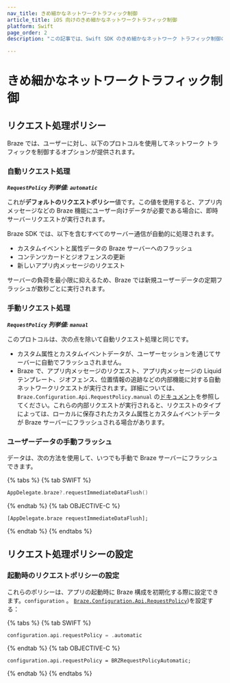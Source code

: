 ```yaml
---
nav_title: きめ細かなネットワークトラフィック制御
article_title: iOS 向けのきめ細かなネットワークトラフィック制御
platform: Swift
page_order: 2
description: "この記事では、Swift SDK のきめ細かなネットワーク トラフィック制御の実装について説明します。"

---
```


# きめ細かなネットワークトラフィック制御

## リクエスト処理ポリシー

Braze では、ユーザーに対し、以下のプロトコルを使用してネットワーク トラフィックを制御するオプションが提供されます。

### 自動リクエスト処理

***`RequestPolicy` 列挙値: `automatic`***

これが**デフォルトのリクエストポリシー**値です。この値を使用すると、アプリ内メッセージなどの Braze 機能にユーザー向けデータが必要である場合に、即時サーバーリクエストが実行されます。

Braze SDK では、以下を含むすべてのサーバー通信が自動的に処理されます。
- カスタムイベントと属性データの Braze サーバーへのフラッシュ
- コンテンツカードとジオフェンスの更新
- 新しいアプリ内メッセージのリクエスト

サーバーの負荷を最小限に抑えるため、Braze では新規ユーザーデータの定期フラッシュが数秒ごとに実行されます。

### 手動リクエスト処理

***`RequestPolicy` 列挙値: `manual`***

このプロトコルは、次の点を除いて自動リクエスト処理と同じです。
- カスタム属性とカスタムイベントデータが、ユーザーセッションを通じてサーバーに自動でフラッシュされません。
- Braze で、アプリ内メッセージのリクエスト、アプリ内メッセージの Liquid テンプレート、ジオフェンス、位置情報の追跡などの内部機能に対する自動ネットワークリクエストが実行されます。詳細については、`Braze.Configuration.Api.RequestPolicy.manual` の[ドキュメント](https://braze-inc.github.io/braze-swift-sdk/documentation/brazekit/braze/configuration-swift.class/api-swift.class/requestpolicy-swift.enum/manual)を参照してください。これらの内部リクエストが実行されると、リクエストのタイプによっては、ローカルに保存されたカスタム属性とカスタムイベントデータが Braze サーバーにフラッシュされる場合があります。

### ユーザーデータの手動フラッシュ

データは、次の方法を使用して、いつでも手動で Braze サーバーにフラッシュできます。

{% tabs %}
{% tab SWIFT %}

```swift
AppDelegate.braze?.requestImmediateDataFlush()
```

{% endtab %}
{% tab OBJECTIVE-C %}

```objc
[AppDelegate.braze requestImmediateDataFlush];
```

{% endtab %}
{% endtabs %}
## リクエスト処理ポリシーの設定

### 起動時のリクエストポリシーの設定

これらのポリシーは、アプリの起動時に Braze 構成を初期化する際に設定できます。`configuration` 。 [`Braze.Configuration.Api.RequestPolicy`](https://braze-inc.github.io/braze-swift-sdk/documentation/brazekit/braze/configuration-swift.class/api-swift.class/requestpolicy-swift.enum))を設定する：

{% tabs %}
{% tab SWIFT %}

```swift
configuration.api.requestPolicy = .automatic
```

{% endtab %}
{% tab OBJECTIVE-C %}

```objc
configuration.api.requestPolicy = BRZRequestPolicyAutomatic;
```

{% endtab %}
{% endtabs %}


